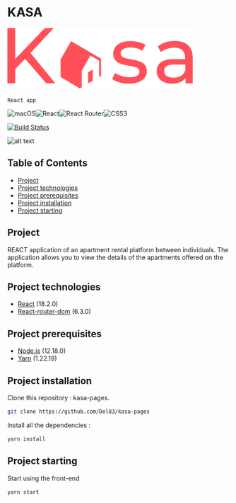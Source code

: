 # KASA

![alt text](https://github.com/Del83/kasa-pages/blob/master/src/assets/logo.png "Logo du site")

`React app`

![macOS](https://img.shields.io/badge/mac%20os-000000?style=for-the-badge&logo=macos&logoColor=F0F0F0)![React](https://img.shields.io/badge/react-%2320232a.svg?style=for-the-badge&logo=react&logoColor=%2361DAFB)![React Router](https://img.shields.io/badge/React_Router-CA4245?style=for-the-badge&logo=react-router&logoColor=white)![CSS3](https://img.shields.io/badge/css3-%231572B6.svg?style=for-the-badge&logo=css3&logoColor=white)

[![Build Status](https://travis-ci.org/joemccann/dillinger.svg?branch=master)](https://travis-ci.org/joemccann/dillinger)

![alt text](https://github.com/Del83/kasa-pages/src/assets/kasa.png "Image du site")

## Table of Contents

- [Project](#Project)
- [Project technologies](#project-technologies)
- [Project prerequisites](#project-prerequisites)
- [Project installation](#project-installation)
- [Project starting](#project-starting)

## Project

REACT application of an apartment rental platform between individuals. The application allows you to view the details of the apartments offered on the platform.

## Project technologies

- [React](https://fr.reactjs.org/) (18.2.0)
- [React-router-dom](https://v5.reactrouter.com/web/guides/quick-start) (6.3.0)

## Project prerequisites

- [Node.js](https://nodejs.org/) (12.18.0)
- [Yarn](https://classic.yarnpkg.com/lang/en/docs/install/#mac-stable) (1.22.19)

## Project installation

Clone this repository : kasa-pages.

```sh
git clone https://github.com/Del83/kasa-pages
```

Install all the dependencies :

```sh
yarn install
```

## Project starting

Start using the front-end

```sh
yarn start
```
